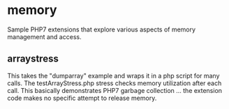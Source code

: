 # memory

Sample PHP7 extensions that explore various aspects of memory management and access.

## arraystress

This takes the "dumparray" example and wraps it in a php script for many calls. The testArrayStress.php stress checks memory utilization after each call. This basically demonstrates PHP7 garbage collection ... the extension code makes no specific attempt to release memory. 


